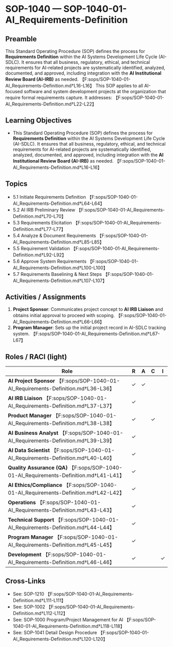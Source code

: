 # SOP-1040 — SOP-1040-01-AI\_Requirements-Definition

## Preamble
This Standard Operating Procedure (SOP) defines the process for **Requirements Definition** within the AI Systems Development Life Cycle (AI-SDLC). It ensures that all business, regulatory, ethical, and technical requirements for AI-related projects are systematically identified, analyzed, documented, and approved, including integration with the **AI Institutional Review Board (AI-IRB)** as needed. 【F:sops/SOP-1040-01-AI_Requirements-Definition.md†L16-L16】
This SOP applies to all AI-focused software and system development projects at the organization that require formal requirements capture. It addresses: 【F:sops/SOP-1040-01-AI_Requirements-Definition.md†L22-L22】

## Learning Objectives
- This Standard Operating Procedure (SOP) defines the process for **Requirements Definition** within the AI Systems Development Life Cycle (AI-SDLC). It ensures that all business, regulatory, ethical, and technical requirements for AI-related projects are systematically identified, analyzed, documented, and approved, including integration with the **AI Institutional Review Board (AI-IRB)** as needed. 【F:sops/SOP-1040-01-AI_Requirements-Definition.md†L16-L16】

## Topics
- 5.1 Initiate Requirements Definition 【F:sops/SOP-1040-01-AI_Requirements-Definition.md†L64-L64】
- 5.2 AI IRB Preliminary Review 【F:sops/SOP-1040-01-AI_Requirements-Definition.md†L70-L70】
- 5.3 Requirements Elicitation 【F:sops/SOP-1040-01-AI_Requirements-Definition.md†L77-L77】
- 5.4 Analyze & Document Requirements 【F:sops/SOP-1040-01-AI_Requirements-Definition.md†L85-L85】
- 5.5 Requirement Validation 【F:sops/SOP-1040-01-AI_Requirements-Definition.md†L92-L92】
- 5.6 Approve System Requirements 【F:sops/SOP-1040-01-AI_Requirements-Definition.md†L100-L100】
- 5.7 Requirements Baselining & Next Steps 【F:sops/SOP-1040-01-AI_Requirements-Definition.md†L107-L107】

## Activities / Assignments
1) **Project Sponsor**: Communicates project concept to **AI IRB Liaison** and obtains initial approval to proceed with scoping. 【F:sops/SOP-1040-01-AI_Requirements-Definition.md†L66-L66】
2) **Program Manager**: Sets up the initial project record in AI-SDLC tracking system. 【F:sops/SOP-1040-01-AI_Requirements-Definition.md†L67-L67】

## Roles / RACI (light)
| Role | R | A | C | I |
|---|---|---|---|---|
| **AI Project Sponsor** 【F:sops/SOP-1040-01-AI_Requirements-Definition.md†L36-L36】 | ✓ | ✓ |  |  |
| **AI IRB Liaison** 【F:sops/SOP-1040-01-AI_Requirements-Definition.md†L37-L37】 | ✓ |  |  |  |
| **Product Manager** 【F:sops/SOP-1040-01-AI_Requirements-Definition.md†L38-L38】 | ✓ |  | ✓ |  |
| **AI Business Analyst** 【F:sops/SOP-1040-01-AI_Requirements-Definition.md†L39-L39】 | ✓ |  |  |  |
| **AI Data Scientist** 【F:sops/SOP-1040-01-AI_Requirements-Definition.md†L40-L40】 | ✓ |  |  |  |
| **Quality Assurance (QA)** 【F:sops/SOP-1040-01-AI_Requirements-Definition.md†L41-L41】 | ✓ |  |  |  |
| **AI Ethics/Compliance** 【F:sops/SOP-1040-01-AI_Requirements-Definition.md†L42-L42】 | ✓ |  |  |  |
| **Operations** 【F:sops/SOP-1040-01-AI_Requirements-Definition.md†L43-L43】 | ✓ |  |  |  |
| **Technical Support** 【F:sops/SOP-1040-01-AI_Requirements-Definition.md†L44-L44】 | ✓ |  |  |  |
| **Program Manager** 【F:sops/SOP-1040-01-AI_Requirements-Definition.md†L45-L45】 | ✓ |  |  |  |
| **Development** 【F:sops/SOP-1040-01-AI_Requirements-Definition.md†L46-L46】 | ✓ |  |  | ✓ |

## Cross-Links
- See: SOP-1210 【F:sops/SOP-1040-01-AI_Requirements-Definition.md†L111-L111】
- See: SOP-1002 【F:sops/SOP-1040-01-AI_Requirements-Definition.md†L112-L112】
- See: SOP-1000 Program/Project Management for AI 【F:sops/SOP-1040-01-AI_Requirements-Definition.md†L118-L118】
- See: SOP-1041 Detail Design Procedure 【F:sops/SOP-1040-01-AI_Requirements-Definition.md†L120-L120】
